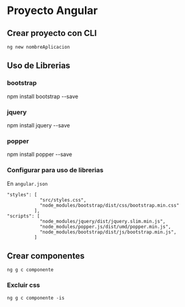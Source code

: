# Proyecto Angular

## Crear proyecto con CLI 
~~~
ng new nombreAplicacion
~~~

## Uso de Librerias 

### bootstrap
npm install bootstrap --save

### jquery
npm install jquery --save

### popper
npm install popper --save

### Configurar para uso de librerias

En `angular.json`

~~~
"styles": [
            "src/styles.css",
            "node_modules/bootstrap/dist/css/bootstrap.min.css"
          ],
"scripts": [
            "node_modules/jquery/dist/jquery.slim.min.js",
            "node_modules/popper.js/dist/umd/popper.min.js",
            "node_modules/bootstrap/dist/js/bootstrap.min.js",
          ]
~~~

## Crear componentes
~~~
ng g c componente
~~~

### Excluir css 
~~~
ng g c componente -is
~~~